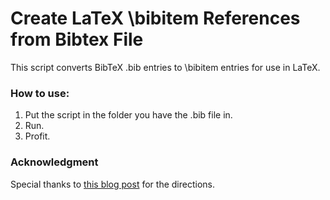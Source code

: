 # Create LaTeX \bibitem References from Bibtex File

This script converts BibTeX .bib entries to \bibitem entries for use in LaTeX.

### How to use:

1. Put the script in the folder you have the .bib file in.
2. Run.
3. Profit.

### Acknowledgment

Special thanks to [this blog post](http://timothyandrewbarber.blogspot.com/2011/08/fundamental-thinking-convert-bibtex.html) for the directions.
